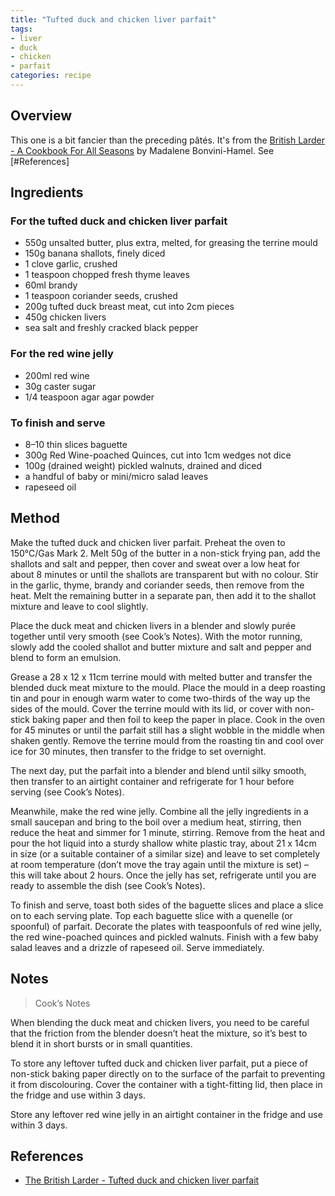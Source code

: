```yaml
---
title: "Tufted duck and chicken liver parfait"
tags:
- liver
- duck
- chicken
- parfait
categories: recipe
---
```


## Overview
This one is a bit fancier than the preceding pâtés. It's from the [British Larder -  A Cookbook For All Seasons](https://www.hive.co.uk/Product/Madalene-Bonvini-Hamel/The-British-Larder--A-Cookbook-For-All-Seasons/23616730) by Madalene Bonvini-Hamel. See [#References]

## Ingredients
### For the tufted duck and chicken liver parfait
- 550g unsalted butter, plus extra, melted, for greasing the terrine mould
- 150g banana shallots, finely diced
- 1 clove garlic, crushed
- 1 teaspoon chopped fresh thyme leaves
- 60ml brandy
- 1 teaspoon coriander seeds, crushed
- 200g tufted duck breast meat, cut into 2cm pieces
- 450g chicken livers
- sea salt and freshly cracked black pepper

### For the red wine jelly
- 200ml red wine
- 30g caster sugar
- 1/4 teaspoon agar agar powder

### To finish and serve
- 8–10 thin slices baguette
- 300g Red Wine-poached Quinces, cut into 1cm wedges not dice
- 100g (drained weight) pickled walnuts, drained and diced
- a handful of baby or mini/micro salad leaves
- rapeseed oil

## Method
Make the tufted duck and chicken liver parfait. Preheat the oven to 150°C/Gas Mark 2. Melt 50g of the butter in a non-stick frying pan, add the shallots and salt and pepper, then cover and sweat over a low heat for about 8 minutes or until the shallots are transparent but with no colour. Stir in the garlic, thyme, brandy and coriander seeds, then remove from the heat. Melt the remaining butter in a separate pan, then add it to the shallot mixture and leave to cool slightly.

Place the duck meat and chicken livers in a blender and slowly purée together until very smooth (see Cook’s Notes). With the motor running, slowly add the cooled shallot and butter mixture and salt and pepper and blend to form an emulsion.

Grease a 28 x 12 x 11cm terrine mould with melted butter and transfer the blended duck meat mixture to the mould. Place the mould in a deep roasting tin and pour in enough warm water to come two-thirds of the way up the sides of the mould. Cover the terrine mould with its lid, or cover with non-stick baking paper and then foil to keep the paper in place. Cook in the oven for 45 minutes or until the parfait still has a slight wobble in the middle when shaken gently. Remove the terrine mould from the roasting tin and cool over ice for 30 minutes, then transfer to the fridge to set overnight.

The next day, put the parfait into a blender and blend until silky smooth, then transfer to an airtight container and refrigerate for 1 hour before serving (see Cook’s Notes).

Meanwhile, make the red wine jelly. Combine all the jelly ingredients in a small saucepan and bring to the boil over a medium heat, stirring, then reduce the heat and simmer for 1 minute, stirring. Remove from the heat and pour the hot liquid into a sturdy shallow white plastic tray, about 21 x 14cm in size (or a suitable container of a similar size) and leave to set completely at room temperature (don’t move the tray again until the mixture is set) – this will take about 2 hours. Once the jelly has set, refrigerate until you are ready to assemble the dish (see Cook’s Notes).

To finish and serve, toast both sides of the baguette slices and place a slice on to each serving plate. Top each baguette slice with a quenelle (or spoonful) of parfait. Decorate the plates with teaspoonfuls of red wine jelly, the red wine-poached quinces and pickled walnuts. Finish with a few baby salad leaves and a drizzle of rapeseed oil. Serve immediately.

## Notes
> Cook’s Notes

When blending the duck meat and chicken livers, you need to be careful that the friction from the blender doesn’t heat the mixture, so it’s best to blend it in short bursts or in small quantities.

To store any leftover tufted duck and chicken liver parfait, put a piece of non-stick baking paper directly on to the surface of the parfait to preventing it from discolouring. Cover the container with a tight-fitting lid, then place in the fridge and use within 3 days.

Store any leftover red wine jelly in an airtight container in the fridge and use within 3 days.

## References
- [The British Larder - Tufted duck and chicken liver parfait](https://britishlarder.co.uk/tufted-duck-and-chicken-liver-parfait/)